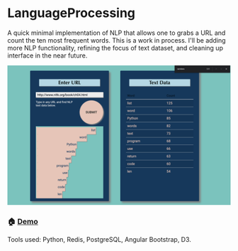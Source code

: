 # LanguageProcessing

A quick minimal implementation of NLP that allows one to grabs a URL and count the ten most frequent words. This is a work in process. I'll be adding more NLP functionality, refining the focus of text dataset, and cleaning up interface in the near future. 

![](pyNLP.png)

### 🏠 [Demo](https://nlp-nltk-pro.herokuapp.com/)




Tools used: Python, Redis, PostgreSQL, Angular Bootstrap, D3.
